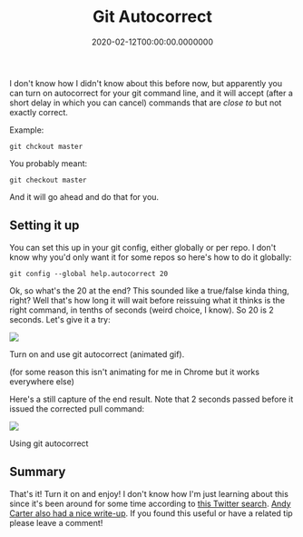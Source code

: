 ﻿---
title: Git Autocorrect
date: "2020-02-12T00:00:00.0000000"
featuredImage: /img/git-autocorrect-still-760x360.png
---

I don't know how I didn't know about this before now, but apparently you can turn on autocorrect for your git command line, and it will accept (after a short delay in which you can cancel) commands that are *close to* but not exactly correct.

Example:

```
git chckout master
```

You probably meant:

```
git checkout master
```



And it will go ahead and do that for you.

## Setting it up

You can set this up in your git config, either globally or per repo. I don't know why you'd only want it for some repos so here's how to do it globally:

```
git config --global help.autocorrect 20
```

Ok, so what's the 20 at the end? This sounded like a true/false kinda thing, right? Well that's how long it will wait before reissuing what it thinks is the right command, in tenths of seconds (weird choice, I know). So 20 is 2 seconds. Let's give it a try:

![](/img/git-autocorrect-1536x770.gif)

Turn on and use git autocorrect (animated gif).

(for some reason this isn't animating for me in Chrome but it works everywhere else)

Here's a still capture of the end result. Note that 2 seconds passed before it issued the corrected pull command:

![](/img/git-autocorrect-still-1536x764.png)

Using git autocorrect

## Summary

That's it! Turn it on and enjoy! I don't know how I'm just learning about this since it's been around for some time according to [this Twitter search](https://twitter.com/search?q=git%20autocorrect&src=typed_query). [Andy Carter also had a nice write-up](https://andy-carter.com/blog/auto-correct-git-commands). If you found this useful or have a related tip please leave a comment!

